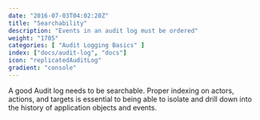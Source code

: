 ```yaml
---
date: "2016-07-03T04:02:20Z"
title: "Searchability"
description: "Events in an audit log must be ordered"
weight: "1705"
categories: [ "Audit Logging Basics" ]
index: ["docs/audit-log", "docs"]
icon: "replicatedAuditLog"
gradient: "console"
---
```


A good Audit log needs to be searchable. Proper indexing on actors, actions, and targets is essential to being able to isolate and drill down into the history of application objects and events.